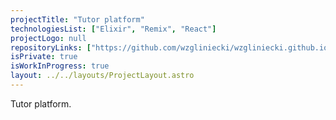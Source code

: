 ```yaml
---
projectTitle: "Tutor platform"
technologiesList: ["Elixir", "Remix", "React"]
projectLogo: null
repositoryLinks: ["https://github.com/wzgliniecki/wzgliniecki.github.io"]
isPrivate: true
isWorkInProgress: true
layout: ../../layouts/ProjectLayout.astro
---
```


Tutor platform.
